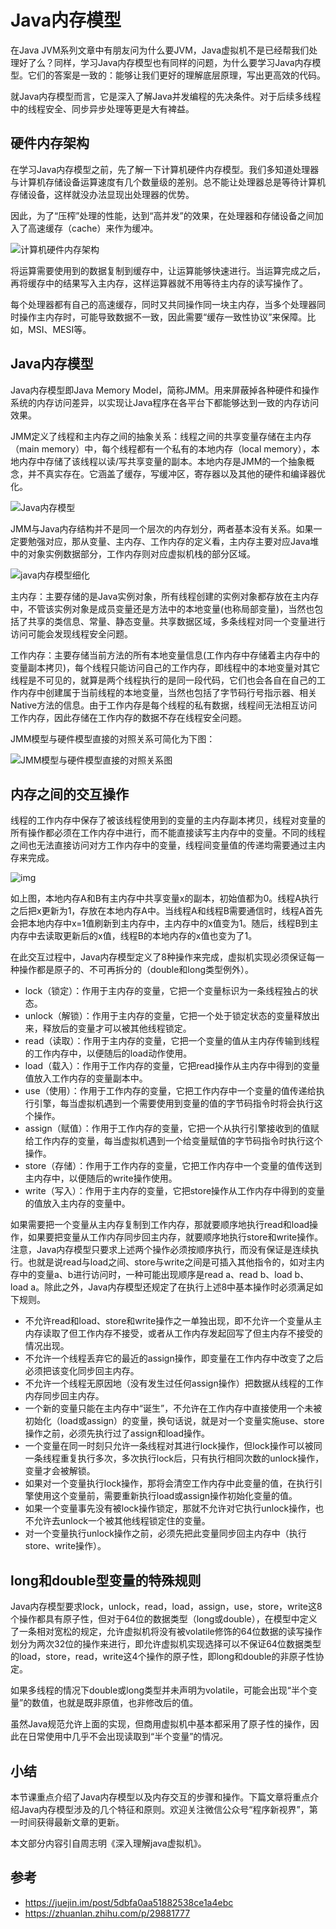 # Java内存模型

在Java JVM系列文章中有朋友问为什么要JVM，Java虚拟机不是已经帮我们处理好了么？同样，学习Java内存模型也有同样的问题，为什么要学习Java内存模型。它们的答案是一致的：能够让我们更好的理解底层原理，写出更高效的代码。



就Java内存模型而言，它是深入了解Java并发编程的先决条件。对于后续多线程中的线程安全、同步异步处理等更是大有裨益。

## 硬件内存架构

在学习Java内存模型之前，先了解一下计算机硬件内存模型。我们多知道处理器与计算机存储设备运算速度有几个数量级的差别。总不能让处理器总是等待计算机存储设备，这样就没办法显现出处理器的优势。

因此，为了“压榨”处理的性能，达到“高并发”的效果，在处理器和存储设备之间加入了高速缓存（cache）来作为缓冲。

![计算机硬件内存架构](../assets/计算机硬件内存架构-0823734.jpg)

将运算需要使用到的数据复制到缓存中，让运算能够快速进行。当运算完成之后，再将缓存中的结果写入主内存，这样运算器就不用等待主内存的读写操作了。

每个处理器都有自己的高速缓存，同时又共同操作同一块主内存，当多个处理器同时操作主内存时，可能导致数据不一致，因此需要“缓存一致性协议”来保障。比如，MSI、MESI等。

## Java内存模型

Java内存模型即Java Memory Model，简称JMM。用来屏蔽掉各种硬件和操作系统的内存访问差异，以实现让Java程序在各平台下都能够达到一致的内存访问效果。

JMM定义了线程和主内存之间的抽象关系：线程之间的共享变量存储在主内存（main memory）中，每个线程都有一个私有的本地内存（local memory），本地内存中存储了该线程以读/写共享变量的副本。本地内存是JMM的一个抽象概念，并不真实存在。它涵盖了缓存，写缓冲区，寄存器以及其他的硬件和编译器优化。

![Java内存模型](../assets/Java内存模型.jpg)

JMM与Java内存结构并不是同一个层次的内存划分，两者基本没有关系。如果一定要勉强对应，那从变量、主内存、工作内存的定义看，主内存主要对应Java堆中的对象实例数据部分，工作内存则对应虚拟机栈的部分区域。

![java内存模型细化](../assets/java内存模型细化.jpg)

主内存：主要存储的是Java实例对象，所有线程创建的实例对象都存放在主内存中，不管该实例对象是成员变量还是方法中的本地变量(也称局部变量)，当然也包括了共享的类信息、常量、静态变量。共享数据区域，多条线程对同一个变量进行访问可能会发现线程安全问题。

工作内存：主要存储当前方法的所有本地变量信息(工作内存中存储着主内存中的变量副本拷贝)，每个线程只能访问自己的工作内存，即线程中的本地变量对其它线程是不可见的，就算是两个线程执行的是同一段代码，它们也会各自在自己的工作内存中创建属于当前线程的本地变量，当然也包括了字节码行号指示器、相关Native方法的信息。由于工作内存是每个线程的私有数据，线程间无法相互访问工作内存，因此存储在工作内存的数据不存在线程安全问题。

JMM模型与硬件模型直接的对照关系可简化为下图：

![JMM模型与硬件模型直接的对照关系图](../assets/JMM模型与硬件模型直接的对照关系图.png) ![img](data:image/gif;base64,iVBORw0KGgoAAAANSUhEUgAAAAEAAAABCAYAAAAfFcSJAAAADUlEQVQImWNgYGBgAAAABQABh6FO1AAAAABJRU5ErkJggg==)

## 内存之间的交互操作

线程的工作内存中保存了被该线程使用到的变量的主内存副本拷贝，线程对变量的所有操作都必须在工作内存中进行，而不能直接读写主内存中的变量。不同的线程之间也无法直接访问对方工作内存中的变量，线程间变量值的传递均需要通过主内存来完成。

![img](https://mmbiz.qpic.cn/mmbiz_jpg/CmnN7FKTMS7ZLtjmDntX8QJloQiaETeFkkEsbh7YUp9AXgaySIIGIGE6hupUzaY3U84SyQOIbGf17qDsFtXLsJg/640?wx_fmt=jpeg&wxfrom=5&wx_lazy=1&wx_co=1)

如上图，本地内存A和B有主内存中共享变量x的副本，初始值都为0。线程A执行之后把x更新为1，存放在本地内存A中。当线程A和线程B需要通信时，线程A首先会把本地内存中x=1值刷新到主内存中，主内存中的x值变为1。随后，线程B到主内存中去读取更新后的x值，线程B的本地内存的x值也变为了1。

在此交互过程中，Java内存模型定义了8种操作来完成，虚拟机实现必须保证每一种操作都是原子的、不可再拆分的（double和long类型例外）。

- lock（锁定）：作用于主内存的变量，它把一个变量标识为一条线程独占的状态。
- unlock（解锁）：作用于主内存的变量，它把一个处于锁定状态的变量释放出来，释放后的变量才可以被其他线程锁定。
- read（读取）：作用于主内存的变量，它把一个变量的值从主内存传输到线程的工作内存中，以便随后的load动作使用。
- load（载入）：作用于工作内存的变量，它把read操作从主内存中得到的变量值放入工作内存的变量副本中。
- use（使用）：作用于工作内存的变量，它把工作内存中一个变量的值传递给执行引擎，每当虚拟机遇到一个需要使用到变量的值的字节码指令时将会执行这个操作。
- assign（赋值）：作用于工作内存的变量，它把一个从执行引擎接收到的值赋给工作内存的变量，每当虚拟机遇到一个给变量赋值的字节码指令时执行这个操作。
- store（存储）：作用于工作内存的变量，它把工作内存中一个变量的值传送到主内存中，以便随后的write操作使用。
- write（写入）：作用于主内存的变量，它把store操作从工作内存中得到的变量的值放入主内存的变量中。



如果需要把一个变量从主内存复制到工作内存，那就要顺序地执行read和load操作，如果要把变量从工作内存同步回主内存，就要顺序地执行store和write操作。注意，Java内存模型只要求上述两个操作必须按顺序执行，而没有保证是连续执行。也就是说read与load之间、store与write之间是可插入其他指令的，如对主内存中的变量a、b进行访问时，一种可能出现顺序是read a、read b、load b、load a。除此之外，Java内存模型还规定了在执行上述8中基本操作时必须满足如下规则。

- 不允许read和load、store和write操作之一单独出现，即不允许一个变量从主内存读取了但工作内存不接受，或者从工作内存发起回写了但主内存不接受的情况出现。
- 不允许一个线程丢弃它的最近的assign操作，即变量在工作内存中改变了之后必须把该变化同步回主内存。
- 不允许一个线程无原因地（没有发生过任何assign操作）把数据从线程的工作内存同步回主内存。
- 一个新的变量只能在主内存中“诞生”，不允许在工作内存中直接使用一个未被初始化（load或assign）的变量，换句话说，就是对一个变量实施use、store操作之前，必须先执行过了assign和load操作。
- 一个变量在同一时刻只允许一条线程对其进行lock操作，但lock操作可以被同一条线程重复执行多次，多次执行lock后，只有执行相同次数的unlock操作，变量才会被解锁。
- 如果对一个变量执行lock操作，那将会清空工作内存中此变量的值，在执行引擎使用这个变量前，需要重新执行load或assign操作初始化变量的值。
- 如果一个变量事先没有被lock操作锁定，那就不允许对它执行unlock操作，也不允许去unlock一个被其他线程锁定住的变量。
- 对一个变量执行unlock操作之前，必须先把此变量同步回主内存中（执行store、write操作）。

## long和double型变量的特殊规则

Java内存模型要求lock，unlock，read，load，assign，use，store，write这8个操作都具有原子性，但对于64位的数据类型（long或double），在模型中定义了一条相对宽松的规定，允许虚拟机将没有被volatile修饰的64位数据的读写操作划分为两次32位的操作来进行，即允许虚拟机实现选择可以不保证64位数据类型的load，store，read，write这4个操作的原子性，即long和double的非原子性协定。

如果多线程的情况下double或long类型并未声明为volatile，可能会出现“半个变量”的数值，也就是既非原值，也非修改后的值。

虽然Java规范允许上面的实现，但商用虚拟机中基本都采用了原子性的操作，因此在日常使用中几乎不会出现读取到“半个变量”的情况。

## 小结

本节课重点介绍了Java内存模型以及内存交互的步骤和操作。下篇文章将重点介绍Java内存模型涉及的几个特征和原则。欢迎关注微信公众号“程序新视界”，第一时间获得最新文章的更新。

本文部分内容引自周志明《深入理解java虚拟机》。






## 参考

- https://juejin.im/post/5dbfa0aa51882538ce1a4ebc
- https://zhuanlan.zhihu.com/p/29881777

